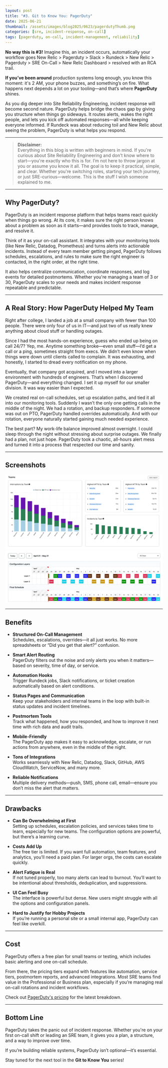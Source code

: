 ```yaml
---
layout: post
title: "#3. Git to Know You: PagerDuty"
date: 2025-06-21
thumbnail: /assets/images/blog2025/0623/pagerdutyThumb.png
categories: [sre, incident-response, on-call]
tags: [pagerduty, on-call, incident-management, reliability]
---
```


**No way this is #3!** Imagine this, an incident occurs, automatically your workflow goes New Relic > Pagerduty > Slack > Rundeck > New Relic > Pagerduty > SRE On-Call > New Relic Dashboard > resolved with an RCA trail.

**If you’ve been around** production systems long enough, you know this moment: it's 2 AM, your phone buzzes, and something’s on fire. What happens next depends a lot on your tooling—and that’s where **PagerDuty** shines.

As you dig deeper into Site Reliability Engineering, incident response will become second nature. PagerDuty helps bridge the chaos gap by giving you structure when things go sideways. It routes alerts, wakes the right people, and lets you kick off automated responses—all while keeping everyone informed. If Rundeck was about reducing toil and New Relic about seeing the problem, PagerDuty is what helps you respond.

---

> **Disclaimer:**  
> Everything in this blog is written with beginners in mind. If you're curious about Site Reliability Engineering and don't know where to start—you're exactly who this is for. I’m not here to throw jargon at you or assume you know it all. The goal is to keep it practical, simple, and clear. Whether you're switching roles, starting your tech journey, or just SRE-curious—welcome. This is the stuff I wish someone explained to me.

---

## Why PagerDuty?

PagerDuty is an incident response platform that helps teams react quickly when things go wrong. At its core, it makes sure the right person knows about a problem as soon as it starts—and provides tools to track, manage, and resolve it.

Think of it as your on-call assistant. It integrates with your monitoring tools (like New Relic, Datadog, Prometheus) and turns alerts into actionable incidents. Instead of every team member getting pinged, PagerDuty follows schedules, escalations, and rules to make sure the right engineer is contacted, in the right order, at the right time.

It also helps centralize communication, coordinate responses, and log events for detailed postmortems. Whether you're managing a team of 3 or 30, PagerDuty scales to your needs and makes incident response repeatable and predictable.

---

## A Real Story: How PagerDuty Helped My Team

Right after college, I landed a job at a small company with fewer than 100 people. There were only four of us in IT—and just two of us really knew anything about cloud stuff or handling outages.

Since I had the most hands-on experience, guess who ended up being on call 24/7? Yep, me. Anytime something broke—even small stuff—I’d get a call or a ping, sometimes straight from execs. We didn’t even know when things were down until clients called to complain. It was exhausting, and honestly, I started to dread every notification on my phone.

Eventually, that company got acquired, and I moved into a larger environment with hundreds of engineers. That’s when I discovered PagerDuty—and everything changed. I set it up myself for our smaller division. It was way easier than I expected.

We created real on-call schedules, set up escalation paths, and tied it all into our monitoring tools. Suddenly I wasn’t the only one getting calls in the middle of the night. We had a rotation, and backup responders. If someone was out on PTO, PagerDuty handled overrides automatically. And with our rotation, everyone naturally started gaining much needed experience.

The best part? My work-life balance improved almost overnight. I could sleep through the night without stressing about surprise outages. We finally had a plan, not just hope. PagerDuty took a chaotic, all-hours alert mess and turned it into a process that respected our time and sanity.

---

## Screenshots

![PagerDuty Incident Dashboard](/assets/images/blog2025/0623/pagerdutyDash.png)
![SPagerDuty On-Call Schedule](/assets/images/blog2025/0623/pagerdutySchedule.png)

---

## Benefits

- **Structured On-Call Management**  
  Schedules, escalations, overrides—it all just works. No more spreadsheets or “Did you get that alert?” confusion.

- **Smart Alert Routing**  
  PagerDuty filters out the noise and only alerts you when it matters—based on severity, time of day, or service.

- **Automation Hooks**  
  Trigger Rundeck jobs, Slack notifications, or ticket creation automatically based on alert conditions.

- **Status Pages and Communication**  
  Keep your stakeholders and internal teams in the loop with built-in status updates and incident timelines.

- **Postmortem Tools**  
  Track what happened, how you responded, and how to improve it next time with rich data and audit trails.

- **Mobile-Friendly**  
  The PagerDuty app makes it easy to acknowledge, escalate, or run actions from anywhere, even in the middle of the night.

- **Tons of Integrations**  
  Works seamlessly with New Relic, Datadog, Slack, GitHub, AWS CloudWatch, ServiceNow, and many more.

- **Reliable Notifications**  
  Multiple delivery methods—push, SMS, phone call, email—ensure you don’t miss the alert that matters.

---

## Drawbacks

- **Can Be Overwhelming at First**  
  Setting up schedules, escalation policies, and services takes time to learn, especially for new teams. The configuration options are powerful, but there’s a learning curve.

- **Costs Add Up**  
  The free tier is limited. If you want full automation, team features, and analytics, you’ll need a paid plan. For larger orgs, the costs can escalate quickly.

- **Alert Fatigue is Real**  
  If not tuned properly, too many alerts can lead to burnout. You’ll want to be intentional about thresholds, deduplication, and suppressions.

- **UI Can Feel Busy**  
  The interface is powerful but dense. New users might struggle with all the options and configuration panels.

- **Hard to Justify for Hobby Projects**  
  If you’re running a personal site or a small internal app, PagerDuty can feel like overkill.

---

## Cost

PagerDuty offers a free plan for small teams or testing, which includes basic alerting and one on-call schedule.

From there, the pricing tiers expand with features like automation, service tiers, postmortem reports, and advanced integrations. Most SRE teams find value in the Professional or Business plan, especially if you’re managing real on-call rotations and incident workflows.

Check out [PagerDuty's pricing](https://www.pagerduty.com/pricing) for the latest breakdown.

---

## Bottom Line

PagerDuty takes the panic out of incident response. Whether you're on your first on-call shift or leading an SRE team, it gives you a plan, a structure, and a way to improve over time.

If you’re building reliable systems, PagerDuty isn’t optional—it’s essential.

Stay tuned for the next tool in the **Git to Know You** series!

